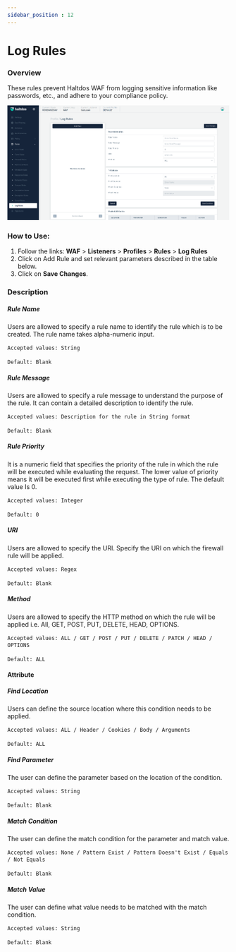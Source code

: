 ```yaml
---
sidebar_position : 12
---
```

# Log Rules
   
### Overview
   
These rules prevent Haltdos WAF from logging sensitive information like passwords, etc., and adhere to your compliance policy.
   
![Log Rules](/img/waf/v7/docs/log_rules.png)
   
### How to Use:
1. Follow the links: **WAF** > **Listeners** > **Profiles** > **Rules** > **Log Rules**
2. Click on Add Rule and set relevant parameters described in the table below.
3. Click on **Save Changes**.
   
   
### Description

##### **Rule Name**
Users are allowed to specify a rule name to identify the rule which is to be created. The rule name takes alpha-numeric input.

    Accepted values: String

    Default: Blank  

##### **Rule Message**
Users are allowed to specify a rule message to understand the purpose of the rule. It can contain a detailed description to identify the rule.

    Accepted values: Description for the rule in String format

    Default: Blank  

##### **Rule Priority**
It is a numeric field that specifies the priority of the rule in which the rule will be executed while evaluating the request. The lower value of priority means it will be executed first while executing the type of rule. The default value Is 0. 

    Accepted values: Integer

    Default: 0  

##### **URI**
Users are allowed to specify the URI. Specify the URI on which the firewall rule will be applied.

    Accepted values: Regex

    Default: Blank  

##### **Method**
Users are allowed to specify the HTTP method on which the rule will be applied i.e. All, GET, POST, PUT, DELETE, HEAD, OPTIONS.

    Accepted values: ALL / GET / POST / PUT / DELETE / PATCH / HEAD / OPTIONS

    Default: ALL  

#### **Attribute**

##### **Find Location**
Users can define the source location where this condition needs to be applied.

    Accepted values: ALL / Header / Cookies / Body / Arguments

    Default: ALL  

##### **Find Parameter**
The user can define the parameter based on the location of the condition.

    Accepted values: String

    Default: Blank  

##### **Match Condition**
The user can define the match condition for the parameter and match value.

    Accepted values: None / Pattern Exist / Pattern Doesn't Exist / Equals / Not Equals 

    Default: Blank  

##### **Match Value**
The user can define what value needs to be matched with the match condition.

    Accepted values: String

    Default: Blank  



